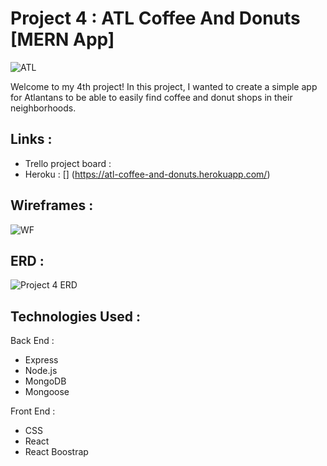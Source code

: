 
# Project 4 : ATL Coffee And Donuts [MERN App]
![ATL](https://user-images.githubusercontent.com/50855671/63427083-53f37480-c3e2-11e9-9169-7a83349cb321.png)

Welcome to my 4th project! In this project, I wanted to create a simple app for Atlantans to be able to easily find coffee and donut shops in their neighborhoods. 

## Links :

* Trello project board : [](https://trello.com/b/mzoFLfmf/janackeh-project-4)
* Heroku : [] (https://atl-coffee-and-donuts.herokuapp.com/)

## Wireframes :
![WF](https://user-images.githubusercontent.com/50855671/63427410-10e5d100-c3e3-11e9-9757-be58bb59fc4a.JPG)

## ERD :
![Project 4 ERD](https://user-images.githubusercontent.com/50855671/63427497-3ecb1580-c3e3-11e9-8fcb-2caf9e963889.JPG)

## Technologies Used : 
Back End :
* Express
* Node.js
* MongoDB
* Mongoose

Front End :
* CSS
* React
* React Boostrap 